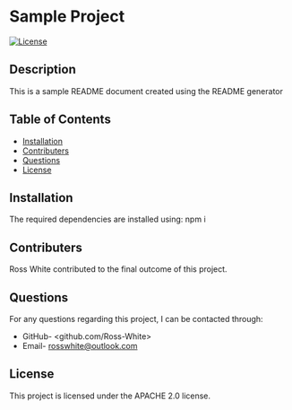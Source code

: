 # Sample Project

  [![License](https://img.shields.io/badge/License-Apache%202.0-blue.svg)](https://opensource.org/licenses/Apache-2.0)

  ## Description
  This is a sample README document created using the README generator

  ## Table of Contents
  * [Installation](#installation)
  * [Contributers](#contributers)
  * [Questions](#questions)
  * [License](#license)

  ## Installation
  The required dependencies are installed using: npm i

  ## Contributers
  Ross White contributed to the final outcome of this project.

  ## Questions
  For any questions regarding this project, I can be contacted through:
  * GitHub- <github.com/Ross-White>
  * Email- <rosswhite@outlook.com>

  ## License

  This project is licensed under the APACHE 2.0 license.
